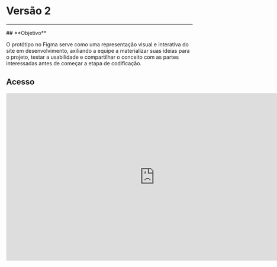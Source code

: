 # **Versão 2**
<hr style="border: 0; height: 1px; background-color: #000000;">
## **Objetivo**

O protótipo no Figma serve como uma representação visual e interativa do site em desenvolvimento, axiliando a equipe a materializar suas ideias para o projeto, testar a usabilidade e compartilhar o conceito com as partes interessadas antes de começar a etapa de codificação. 

## **Acesso**

<iframe style="border: 1px solid rgba(0, 0, 0, 0.1);" width="800" height="450" src="https://www.figma.com/embed?embed_host=share&url=https%3A%2F%2Fwww.figma.com%2Ffile%2FJqSxNtkg2fpKkxSFewmXc9%2FMapa-da-Viol%25C3%25AAncia-(vers%25C3%25A3o-2)%3Ftype%3Ddesign%26node-id%3D0%253A1%26mode%3Ddesign%26t%3D6TV9adRFVJ8XnL1D-1" allowfullscreen></iframe>